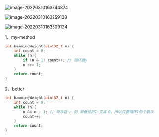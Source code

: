 ![image-20220310163244874](C:\Users\lenovo\AppData\Roaming\Typora\typora-user-images\image-20220310163244874.png)

![image-20220310163259138](C:\Users\lenovo\AppData\Roaming\Typora\typora-user-images\image-20220310163259138.png)

![image-20220310163309134](C:\Users\lenovo\AppData\Roaming\Typora\typora-user-images\image-20220310163309134.png)



1、my-method

```cpp
int hammingWeight(uint32_t n) {
    int count = 0;
    while (n){
        if (n & 1) count++; // 循环最y
        n >>= 1;
    }
    return count;
}
```

2、better

```cpp
int hammingWeight(uint32_t n) {
    int count = 0;
    while (n){
        n &= n - 1; // 每次将 n 的 最低位的1 变成 0，所以只要循环1的个数次
        count++;
    }
    return count;
}
```

